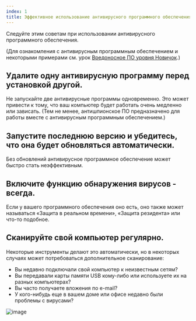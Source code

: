 ```yaml
---
index: 1
title: Эффективное использование антивирусного программного обеспечения
---
```

Следуйте этим советам при использовании антивирусного программного обеспечения.

(Для ознакомления с антивирусным программным обеспечением и некоторыми примерами см. урок [Вредоносное ПО уровня Новичок](umbrella://information/malware/beginner).)

## Удалите одну антивирусную программу перед установкой другой.

Не запускайте две антивирусные программы одновременно. Это может привести к тому, что ваш компьютер будет работать очень медленно или зависать. (Тем не менее, антишпионское ПО предназначено для работы вместе с антивирусным программным обеспечением.)

## Запустите последнюю версию и убедитесь, что она будет обновляться автоматически.

Без обновлений антивирусное программное обеспечение может быстро стать неэффективным.

## Включите функцию обнаружения вирусов - всегда.

Если у вашего программного обеспечения оно есть, оно также может называться «Защита в реальном времени», «Защита резидента» или что-то подобное.

## Сканируйте свой компьютер регулярно.

Некоторые инструменты делают это автоматически, но в некоторых случаях может потребоваться дополнительное сканирование:

*   Вы недавно подключали свой компьютер к неизвестным сетям?
*   Вы передавали карты памяти USB кому-либо или используете их на разных компьютерах?
*   Вы часто получаете вложения по e-mail?
*   У кого-нибудь еще в вашем доме или офисе недавно были проблемы с вирусами?

![image](malware_adv1.png)
